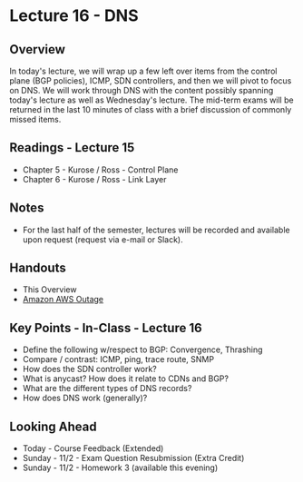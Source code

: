 # Lecture 16 - DNS

## Overview

In today's lecture, we will wrap up a few left over items from the control plane (BGP policies), ICMP, SDN controllers, and then we will pivot to focus on DNS.  We will work through DNS with the content possibly spanning today's lecture as well as Wednesday's lecture.  The mid-term exams will be returned in the last 10 minutes of class with a brief discussion of commonly missed items.

## Readings - Lecture 15

* Chapter 5 - Kurose / Ross - Control Plane
* Chapter 6 - Kurose / Ross - Link Layer

## Notes

* For the last half of the semester, lectures will be recorded and available upon request (request via e-mail or Slack).  

## Handouts

* This Overview
* [Amazon AWS Outage](https://www.wired.com/story/what-that-huge-aws-outage-reveals-about-the-internet/?_sp=7c9441b5-456d-4978-82ca-ef544847ce3b.1761577894777#)

## Key Points - In-Class - Lecture 16

* Define the following w/respect to BGP: Convergence, Thrashing
* Compare / contrast: ICMP, ping, trace route, SNMP
* How does the SDN controller work?
* What is anycast? How does it relate to CDNs and BGP?
* What are the different types of DNS records?
* How does DNS work (generally)?

## Looking Ahead

* Today - Course Feedback (Extended)
* Sunday - 11/2 - Exam Question Resubmission (Extra Credit)
* Sunday - 11/2 - Homework 3 (available this evening)